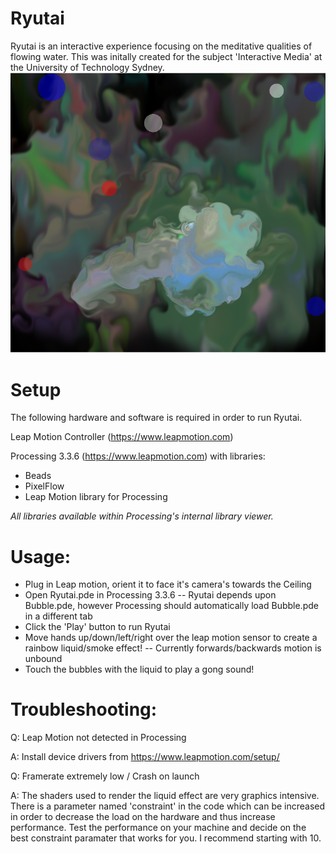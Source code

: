 # Ryutai

Ryutai is an interactive experience focusing on the meditative qualities of flowing water. 
This was initally created for the subject 'Interactive Media' at the University of Technology Sydney.
![Ryutai Screenshot](screenshots/ryutai.png?raw=true "Ryutai")

# Setup
The following hardware and software is required in order to run Ryutai.

Leap Motion Controller (https://www.leapmotion.com)

Processing 3.3.6 (https://www.leapmotion.com) with libraries:
- Beads
- PixelFlow
- Leap Motion library for Processing

*All libraries available within Processing's internal library viewer.*

# Usage:
- Plug in Leap motion, orient it to face it's camera's towards the Ceiling
- Open Ryutai.pde in Processing 3.3.6
-- Ryutai depends upon Bubble.pde, however Processing should automatically load Bubble.pde in a different tab
- Click the 'Play' button to run Ryutai
- Move hands up/down/left/right over the leap motion sensor to create a rainbow liquid/smoke effect!
-- Currently forwards/backwards motion is unbound
- Touch the bubbles with the liquid to play a gong sound!


# Troubleshooting:

Q: Leap Motion not detected in Processing

A: Install device drivers from https://www.leapmotion.com/setup/ 


Q: Framerate extremely low / Crash on launch

A: The shaders used to render the liquid effect are very graphics intensive. 
There is a parameter named 'constraint' in the code which can be increased in order to decrease the load on the hardware and thus increase performance.
Test the performance on your machine and decide on the best constraint paramater that works for you. I recommend starting with 10.
